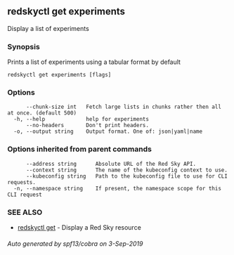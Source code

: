 ## redskyctl get experiments

Display a list of experiments

### Synopsis

Prints a list of experiments using a tabular format by default

```
redskyctl get experiments [flags]
```

### Options

```
      --chunk-size int   Fetch large lists in chunks rather then all at once. (default 500)
  -h, --help             help for experiments
      --no-headers       Don't print headers.
  -o, --output string    Output format. One of: json|yaml|name
```

### Options inherited from parent commands

```
      --address string      Absolute URL of the Red Sky API.
      --context string      The name of the kubeconfig context to use.
      --kubeconfig string   Path to the kubeconfig file to use for CLI requests.
  -n, --namespace string    If present, the namespace scope for this CLI request
```

### SEE ALSO

* [redskyctl get](redskyctl_get.md)	 - Display a Red Sky resource

###### Auto generated by spf13/cobra on 3-Sep-2019
